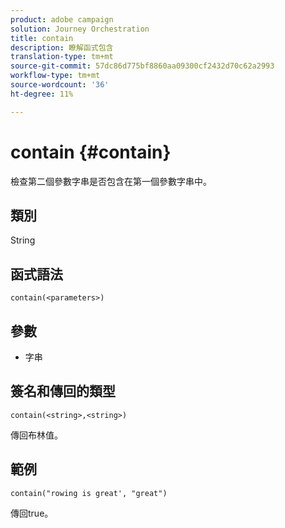 ```yaml
---
product: adobe campaign
solution: Journey Orchestration
title: contain
description: 瞭解函式包含
translation-type: tm+mt
source-git-commit: 57dc86d775bf8860aa09300cf2432d70c62a2993
workflow-type: tm+mt
source-wordcount: '36'
ht-degree: 11%

---
```



# contain {#contain}

檢查第二個參數字串是否包含在第一個參數字串中。

## 類別

String

## 函式語法

`contain(<parameters>)`

## 參數

* 字串

## 簽名和傳回的類型

`contain(<string>,<string>)`

傳回布林值。

## 範例

`contain("rowing is great', "great")`

傳回true。
